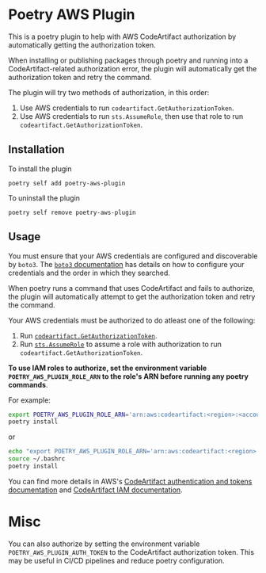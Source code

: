 # Poetry AWS Plugin

This is a poetry plugin to help with AWS CodeArtifact authorization by automatically getting the authorization token.

When installing or publishing packages through poetry and running into a CodeArtifact-related authorization error, the plugin will automatically get the authorization token and retry the command.

The plugin will try two methods of authorization, in this order:

1. Use AWS credentials to run `codeartifact.GetAuthorizationToken`.
2. Use AWS credentials to run `sts.AssumeRole`, then use that role to run `codeartifact.GetAuthorizationToken`.

## Installation

To install the plugin

```
poetry self add poetry-aws-plugin
```

To uninstall the plugin

```
poetry self remove poetry-aws-plugin
```

## Usage

You must ensure that your AWS credentials are configured and discoverable by `boto3`. The [`boto3` documentation](https://boto3.amazonaws.com/v1/documentation/api/latest/guide/credentials.html#configuring-credentials) has details on how to configure your credentials and the order in which they searched.

When poetry runs a command that uses CodeArtifact and fails to authorize, the plugin will automatically attempt to get the authorization token and retry the command.

Your AWS credentials must be authorized to do atleast one of the following:

1. Run [`codeartifact.GetAuthorizationToken`](https://docs.aws.amazon.com/cli/latest/reference/codeartifact/get-authorization-token.html).
2. Run [`sts.AssumeRole`](https://docs.aws.amazon.com/cli/latest/reference/sts/assume-role.html) to assume a role with authorization to run `codeartifact.GetAuthorizationToken`.

**To use IAM roles to authorize, set the environment variable `POETRY_AWS_PLUGIN_ROLE_ARN` to the role's ARN before running any poetry commands**.

For example:

```bash
export POETRY_AWS_PLUGIN_ROLE_ARN='arn:aws:codeartifact:<region>:<account-id>:repository/<domain>/<domain-owner>/<repository>'
poetry install
```

or

```bash
echo "export POETRY_AWS_PLUGIN_ROLE_ARN='arn:aws:codeartifact:<region>:<account-id>:repository/<domain>/<domain-owner>/<repository>'" >> ~/.bashrc
source ~/.bashrc
poetry install
```

You can find more details in AWS's [CodeArtifact authentication and tokens documentation](https://docs.aws.amazon.com/codeartifact/latest/ug/tokens-authentication.html) and [CodeArtifact IAM documentation](https://docs.aws.amazon.com/codeartifact/latest/ug/security_iam_service-with-iam.html).

# Misc

You can also authorize by setting the environment variable `POETRY_AWS_PLUGIN_AUTH_TOKEN` to the CodeArtifact authorization token. This may be useful in CI/CD pipelines and reduce poetry configuration.
